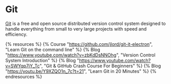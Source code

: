 # Git

[Git](https://git-scm.com/) is a free and open source distributed version control system designed to handle everything from small to very large projects with speed and efficiency.

{% resources %}
  {% Course "https://github.com/jlord/git-it-electron", "Learn Git on the command line" %}
  {% Blog "https://www.youtube.com/watch?v=zbKdDsNNOhg", "Version Control System Introduction" %}
  {% Blog "https://www.youtube.com/watch?v=SWYqp7iY_Tc", "Git & GitHub Crash Course For Beginners" %}
  {% Blog "https://youtu.be/Y9XZQO1n_7c?t=21", "Learn Git in 20 Minutes" %}
{% endresources %}